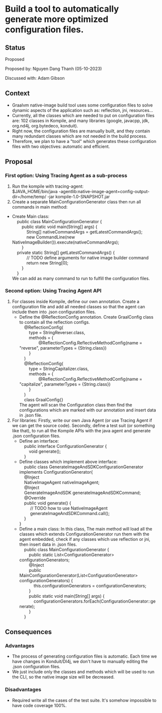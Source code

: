 # Build a tool to automatically generate more optimized configuration files.

## Status
Proposed

Proposed by: Nguyen Dang Thanh (05-10-2023)

Discussed with: Adam Gibson

## Context
- Graalvm native-image build tool uses some configuration files to solve dynamic aspects of the application such as: reflection, jni, resources...
- Currently, all the classes which are needed to put on configuration files are: 102 classes in Kompile, and many libraries (google, javacpp, jdk, org.nd4j, org.bytedeco, konduit).
- Right now, the configuration files are manually built, and they contain many redundant classes which are not needed in the build process.
- Therefore, we plan to have a "tool" which generates these configuration files with two objectives: automatic and efficient.

## Proposal
### First option: Using Tracing Agent as a sub-process
1. Run the kompile with tracing-agent: \
   $JAVA_HOME/bin/java -agentlib:native-image-agent=config-output-dir=/home/temp/ -jar kompile-1.0-SNAPSHOT.jar
2. Create a separate MainConfigurationGenerator class then run all commands in main method:
- Create Main class:\
  &nbsp;&nbsp;&nbsp;&nbsp;public class MainConfigurationGenerator { \
  &nbsp;&nbsp;&nbsp;&nbsp;&nbsp;&nbsp;&nbsp;&nbsp;public static void main(String[] args) { \
  &nbsp;&nbsp;&nbsp;&nbsp;&nbsp;&nbsp;&nbsp;&nbsp;&nbsp;&nbsp;&nbsp;&nbsp;String[] nativeCommandArgs = getLatestCommandArgs(); \
  &nbsp;&nbsp;&nbsp;&nbsp;&nbsp;&nbsp;&nbsp;&nbsp;&nbsp;&nbsp;&nbsp;&nbsp;new CommandLine(new NativeImageBuilder()).execute(nativeCommandArgs); \
  &nbsp;&nbsp;&nbsp;&nbsp;&nbsp;&nbsp;&nbsp;&nbsp;}\
  &nbsp;&nbsp;&nbsp;&nbsp;private static String[] getLatestCommandArgs() { \
  &nbsp;&nbsp;&nbsp;&nbsp;&nbsp;&nbsp;&nbsp;&nbsp;&nbsp;&nbsp;&nbsp;&nbsp;// TODO define arguments for native image builder command \
  &nbsp;&nbsp;&nbsp;&nbsp;&nbsp;&nbsp;&nbsp;&nbsp;&nbsp;&nbsp;&nbsp;&nbsp;return new String[0]; \
  &nbsp;&nbsp;&nbsp;&nbsp;&nbsp;&nbsp;&nbsp;&nbsp;} \
  &nbsp;&nbsp;&nbsp;&nbsp;} \
  We can add as many command to run to fulfill the configuration files.
### Second option: Using Tracing Agent API
1. For classes inside Kompile, define our own annotation. Create a configuration file and add all needed classes so that the agent can include them into .json configuration files. 
   - Define the @ReflectionConfig annotation. Create GraalConfig class to contain all the reflection configs. \
   &nbsp;&nbsp;&nbsp;&nbsp;@ReflectionConfig( \
   &nbsp;&nbsp;&nbsp;&nbsp;&nbsp;&nbsp;&nbsp;&nbsp;type = StringReverser.class, \
   &nbsp;&nbsp;&nbsp;&nbsp;&nbsp;&nbsp;&nbsp;&nbsp;methods = { \
   &nbsp;&nbsp;&nbsp;&nbsp;&nbsp;&nbsp;&nbsp;&nbsp;&nbsp;&nbsp;&nbsp;&nbsp;&nbsp;&nbsp;&nbsp;&nbsp;@ReflectionConfig.ReflectiveMethodConfig(name = "reverse", parameterTypes = {String.class}) \
   &nbsp;&nbsp;&nbsp;&nbsp;&nbsp;&nbsp;&nbsp;&nbsp;} \
   &nbsp;&nbsp;&nbsp;&nbsp;) \
   &nbsp;&nbsp;&nbsp;&nbsp;@ReflectionConfig( \
   &nbsp;&nbsp;&nbsp;&nbsp;&nbsp;&nbsp;&nbsp;&nbsp;type = StringCapitalizer.class, \
   &nbsp;&nbsp;&nbsp;&nbsp;&nbsp;&nbsp;&nbsp;&nbsp;methods = { \
   &nbsp;&nbsp;&nbsp;&nbsp;&nbsp;&nbsp;&nbsp;&nbsp;&nbsp;&nbsp;&nbsp;&nbsp;&nbsp;&nbsp;&nbsp;&nbsp;@ReflectionConfig.ReflectiveMethodConfig(name = "capitalize", parameterTypes = {String.class}) \
   &nbsp;&nbsp;&nbsp;&nbsp;&nbsp;&nbsp;&nbsp;&nbsp;} \
   &nbsp;&nbsp;&nbsp;&nbsp;) \
   &nbsp;&nbsp;&nbsp;&nbsp;class GraalConfig{}\
   The agent will scan the Configuration class then find the configurations which are marked with our annotation and insert data in .json file.
2. For libraries: Firstly, write our own Java Agent (or use Tracing Agent if we can get the source code). Secondly, define a test suit (or something like that), to run all the Kompile APIs with the java agent and generate .json configuration files. 
   - Define an interface: \
   &nbsp;&nbsp;&nbsp;&nbsp;public interface ConfigurationGenerator { \
   &nbsp;&nbsp;&nbsp;&nbsp;&nbsp;&nbsp;&nbsp;&nbsp;void generate(); \
   &nbsp;&nbsp;&nbsp;&nbsp;} 
   - Define classes which implement above interface: \
   &nbsp;&nbsp;&nbsp;&nbsp;public class GenerateImageAndSDKConfigurationGenerator implements ConfigurationGenerator{ \
   &nbsp;&nbsp;&nbsp;&nbsp;@Inject \
   &nbsp;&nbsp;&nbsp;&nbsp;NativeImageAgent nativeImageAgent; \
   &nbsp;&nbsp;&nbsp;&nbsp;@Inject \
   &nbsp;&nbsp;&nbsp;&nbsp;GenerateImageAndSDK generateImageAndSDKCommand; \
   &nbsp;&nbsp;&nbsp;&nbsp;@Override \
   &nbsp;&nbsp;&nbsp;&nbsp;public void generate() { \
   &nbsp;&nbsp;&nbsp;&nbsp; &nbsp;&nbsp;&nbsp;&nbsp;// TODO how to use NativeImageAgent \
   &nbsp;&nbsp;&nbsp;&nbsp; &nbsp;&nbsp;&nbsp;&nbsp;generateImageAndSDKCommand.call(); \
   &nbsp;&nbsp;&nbsp;&nbsp;} \
   }
   - Define a main class: In this class, The main method will load all the classes which extends ConfigurationGenerator run them with the agent embedded, check if any classes which use reflection or jni, then insert data in .json files. \
   &nbsp;&nbsp;&nbsp;&nbsp;public class MainConfigurationGenerator { \
   &nbsp;&nbsp;&nbsp;&nbsp;&nbsp;&nbsp;&nbsp;&nbsp;public static List\<ConfigurationGenerator\> configurationGenerators;\
     &nbsp;&nbsp;&nbsp;&nbsp;&nbsp;&nbsp;&nbsp;&nbsp;@Inject \
     &nbsp;&nbsp;&nbsp;&nbsp;&nbsp;&nbsp;&nbsp;&nbsp;public MainConfigurationGenerator(List\<ConfigurationGenerator\> configurationGenerators) { \
     &nbsp;&nbsp;&nbsp;&nbsp;&nbsp;&nbsp;&nbsp;&nbsp;&nbsp;&nbsp;&nbsp;&nbsp;this.configurationGenerators = configurationGenerators; \
     &nbsp;&nbsp;&nbsp;&nbsp;&nbsp;&nbsp;&nbsp;&nbsp;} \
     &nbsp;&nbsp;&nbsp;&nbsp;&nbsp;&nbsp;&nbsp;&nbsp;public static void main(String[] args) { \
     &nbsp;&nbsp;&nbsp;&nbsp;&nbsp;&nbsp;&nbsp;&nbsp;&nbsp;&nbsp;&nbsp;&nbsp;configurationGenerators.forEach(ConfigurationGenerator::generate); \
     &nbsp;&nbsp;&nbsp;&nbsp;&nbsp;&nbsp;&nbsp;&nbsp;} \
     &nbsp;&nbsp;&nbsp;&nbsp;}

## Consequences
### Advantages
- The process of generating configuration files is automatic. Each time we have changes in Konduit/Dl4j, we don't have to manually editing the .json configuration files.
- We just include only the classes and methods which will be used to run the CLI, so the native image size will be decreased.

### Disadvantages
- Required write all the cases of the test suite. It's somehow impossible to have code coverage 100%.